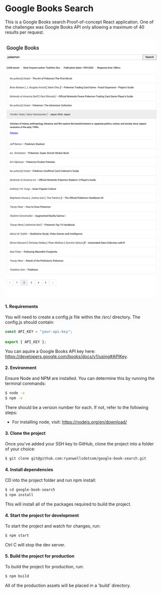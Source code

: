 # Google Books Search

This is a Google Books search Proof-of-concept React application. One of the challenges was Google Books API only allowing a maximum of 40 results per request.

<img src="./screenshot.jpg" width="900px">

#### 1. Requirements

You will need to create a config.js file within the /src/ directory. The config.js should contain:

```javascript
const API_KEY = "your-api-key";

export { API_KEY };
```

You can aquire a Google Books API key here: https://developers.google.com/books/docs/v1/using#APIKey.

#### 2. Environment

Ensure Node and NPM are installed. You can determine this by running the terminal commands:

```sh
$ node -v
$ npm -v
```

There should be a version number for each. If not, refer to the following steps:

- For installing node, visit: https://nodejs.org/en/download/

#### 3. Clone the project

Once you've added your SSH key to GitHub, clone the project into a folder of your choice:

```sh
$ git clone git@github.com:ryanwellsdotcom/google-book-search.git
```

#### 4. Install dependencies

CD into the project folder and run npm install:

```sh
$ cd google-book-search
$ npm install
```

This will install all of the packages required to build the project.

#### 4. Start the project for development

To start the project and watch for changes, run:

```sh
$ npm start
```

Ctrl C will stop the dev server.

#### 5. Build the project for production

To build the project for production, run:

```sh
$ npm build
```

All of the production assets will be placed in a 'build' directory.
<br/>
<br/>
